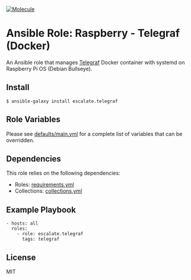 [![Molecule](https://github.com/escalate/ansible-raspberry-telegraf-docker/actions/workflows/molecule.yml/badge.svg?branch=master&event=push)](https://github.com/escalate/ansible-raspberry-telegraf-docker/actions/workflows/molecule.yml)

# Ansible Role: Raspberry - Telegraf (Docker)

An Ansible role that manages [Telegraf](https://www.influxdata.com/time-series-platform/telegraf/) Docker container with systemd on Raspberry Pi OS (Debian Bullseye).

## Install

```
$ ansible-galaxy install escalate.telegraf
```

## Role Variables

Please see [defaults/main.yml](https://github.com/escalate/ansible-raspberry-telegraf-docker/blob/master/defaults/main.yml) for a complete list of variables that can be overridden.

## Dependencies

This role relies on the following dependencies:

* Roles: [requirements.yml](https://github.com/escalate/ansible-raspberry-telegraf-docker/blob/master/requirements.yml)
* Collections: [collections.yml](https://github.com/escalate/ansible-raspberry-telegraf-docker/blob/master/collections.yml)

## Example Playbook

```
- hosts: all
  roles:
    - role: escalate.telegraf
      tags: telegraf
```

## License

MIT
